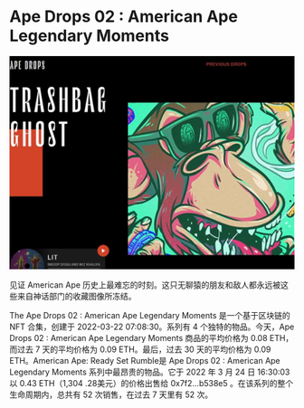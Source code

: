 # Ape Drops 02 : American Ape Legendary Moments

![NFT](image-20220901174633653.jpg)

见证 American Ape 历史上最难忘的时刻。这只无聊猿的朋友和敌人都永远被这些来自神话部门的收藏图像所冻结。

The Ape Drops 02 : American Ape Legendary Moments 是一个基于区块链的 NFT 合集，创建于 2022-03-22 07:08:30。系列有 4 个独特的物品。今天，Ape Drops 02 : American Ape Legendary Moments 商品的平均价格为 0.08 ETH，而过去 7 天的平均价格为 0.09 ETH。最后，过去 30 天的平均价格为 0.09 ETH。American Ape: Ready Set Rumble是 Ape Drops 02 : American Ape Legendary Moments 系列中最昂贵的物品。它于 2022 年 3 月 24 日 16:30:03 以 0.43 ETH（1,304 .28美元）的价格出售给 0x7f2...b538e5 。在该系列的整个生命周期内，总共有 52 次销售，在过去 7 天里有 52 次。



